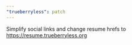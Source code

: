 ```yaml
---
"trueberryless": patch
---
```


Simplify social links and change resume hrefs to https://resume.trueberryless.org
